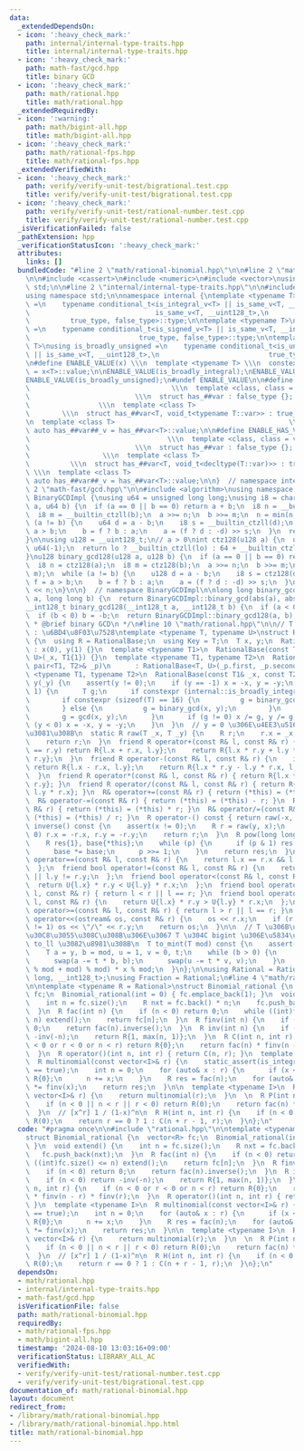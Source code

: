 ```yaml
---
data:
  _extendedDependsOn:
  - icon: ':heavy_check_mark:'
    path: internal/internal-type-traits.hpp
    title: internal/internal-type-traits.hpp
  - icon: ':heavy_check_mark:'
    path: math-fast/gcd.hpp
    title: binary GCD
  - icon: ':heavy_check_mark:'
    path: math/rational.hpp
    title: math/rational.hpp
  _extendedRequiredBy:
  - icon: ':warning:'
    path: math/bigint-all.hpp
    title: math/bigint-all.hpp
  - icon: ':heavy_check_mark:'
    path: math/rational-fps.hpp
    title: math/rational-fps.hpp
  _extendedVerifiedWith:
  - icon: ':heavy_check_mark:'
    path: verify/verify-unit-test/bigrational.test.cpp
    title: verify/verify-unit-test/bigrational.test.cpp
  - icon: ':heavy_check_mark:'
    path: verify/verify-unit-test/rational-number.test.cpp
    title: verify/verify-unit-test/rational-number.test.cpp
  _isVerificationFailed: false
  _pathExtension: hpp
  _verificationStatusIcon: ':heavy_check_mark:'
  attributes:
    links: []
  bundledCode: "#line 2 \"math/rational-binomial.hpp\"\n\n#line 2 \"math/rational.hpp\"\
    \n\n#include <cassert>\n#include <numeric>\n#include <vector>\nusing namespace\
    \ std;\n\n#line 2 \"internal/internal-type-traits.hpp\"\n\n#include <type_traits>\n\
    using namespace std;\n\nnamespace internal {\ntemplate <typename T>\nusing is_broadly_integral\
    \ =\n    typename conditional_t<is_integral_v<T> || is_same_v<T, __int128_t> ||\n\
    \                               is_same_v<T, __uint128_t>,\n                 \
    \          true_type, false_type>::type;\n\ntemplate <typename T>\nusing is_broadly_signed\
    \ =\n    typename conditional_t<is_signed_v<T> || is_same_v<T, __int128_t>,\n\
    \                           true_type, false_type>::type;\n\ntemplate <typename\
    \ T>\nusing is_broadly_unsigned =\n    typename conditional_t<is_unsigned_v<T>\
    \ || is_same_v<T, __uint128_t>,\n                           true_type, false_type>::type;\n\
    \n#define ENABLE_VALUE(x) \\\n  template <typename T> \\\n  constexpr bool x##_v\
    \ = x<T>::value;\n\nENABLE_VALUE(is_broadly_integral);\nENABLE_VALUE(is_broadly_signed);\n\
    ENABLE_VALUE(is_broadly_unsigned);\n#undef ENABLE_VALUE\n\n#define ENABLE_HAS_TYPE(var)\
    \                                   \\\n  template <class, class = void>     \
    \                          \\\n  struct has_##var : false_type {};           \
    \                 \\\n  template <class T>                                   \
    \        \\\n  struct has_##var<T, void_t<typename T::var>> : true_type {}; \\\
    \n  template <class T>                                           \\\n  constexpr\
    \ auto has_##var##_v = has_##var<T>::value;\n\n#define ENABLE_HAS_VAR(var)   \
    \                                  \\\n  template <class, class = void>      \
    \                          \\\n  struct has_##var : false_type {};           \
    \                  \\\n  template <class T>                                  \
    \          \\\n  struct has_##var<T, void_t<decltype(T::var)>> : true_type {};\
    \ \\\n  template <class T>                                            \\\n  constexpr\
    \ auto has_##var##_v = has_##var<T>::value;\n\n}  // namespace internal\n#line\
    \ 2 \"math-fast/gcd.hpp\"\n\n#include <algorithm>\nusing namespace std;\n\nnamespace\
    \ BinaryGCDImpl {\nusing u64 = unsigned long long;\nusing i8 = char;\n\nu64 binary_gcd(u64\
    \ a, u64 b) {\n  if (a == 0 || b == 0) return a + b;\n  i8 n = __builtin_ctzll(a);\n\
    \  i8 m = __builtin_ctzll(b);\n  a >>= n;\n  b >>= m;\n  n = min(n, m);\n  while\
    \ (a != b) {\n    u64 d = a - b;\n    i8 s = __builtin_ctzll(d);\n    bool f =\
    \ a > b;\n    b = f ? b : a;\n    a = (f ? d : -d) >> s;\n  }\n  return a << n;\n\
    }\n\nusing u128 = __uint128_t;\n// a > 0\nint ctz128(u128 a) {\n  u64 lo = a &\
    \ u64(-1);\n  return lo ? __builtin_ctzll(lo) : 64 + __builtin_ctzll(a >> 64);\n\
    }\nu128 binary_gcd128(u128 a, u128 b) {\n  if (a == 0 || b == 0) return a + b;\n\
    \  i8 n = ctz128(a);\n  i8 m = ctz128(b);\n  a >>= n;\n  b >>= m;\n  n = min(n,\
    \ m);\n  while (a != b) {\n    u128 d = a - b;\n    i8 s = ctz128(d);\n    bool\
    \ f = a > b;\n    b = f ? b : a;\n    a = (f ? d : -d) >> s;\n  }\n  return a\
    \ << n;\n}\n\n}  // namespace BinaryGCDImpl\n\nlong long binary_gcd(long long\
    \ a, long long b) {\n  return BinaryGCDImpl::binary_gcd(abs(a), abs(b));\n}\n\
    __int128_t binary_gcd128(__int128_t a, __int128_t b) {\n  if (a < 0) a = -a;\n\
    \  if (b < 0) b = -b;\n  return BinaryGCDImpl::binary_gcd128(a, b);\n}\n\n/**\n\
    \ * @brief binary GCD\n */\n#line 10 \"math/rational.hpp\"\n\n// T : \u5024, U\
    \ : \u6BD4\u8F03\u7528\ntemplate <typename T, typename U>\nstruct RationalBase\
    \ {\n  using R = RationalBase;\n  using Key = T;\n  T x, y;\n  RationalBase()\
    \ : x(0), y(1) {}\n  template <typename T1>\n  RationalBase(const T1& _x) : RationalBase<T,\
    \ U>(_x, T1{1}) {}\n  template <typename T1, typename T2>\n  RationalBase(const\
    \ pair<T1, T2>& _p)\n      : RationalBase<T, U>(_p.first, _p.second) {}\n  template\
    \ <typename T1, typename T2>\n  RationalBase(const T1& _x, const T2& _y) : x(_x),\
    \ y(_y) {\n    assert(y != 0);\n    if (y == -1) x = -x, y = -y;\n    if (y !=\
    \ 1) {\n      T g;\n      if constexpr (internal::is_broadly_integral_v<T>) {\n\
    \        if constexpr (sizeof(T) == 16) {\n          g = binary_gcd128(x, y);\n\
    \        } else {\n          g = binary_gcd(x, y);\n        }\n      } else {\n\
    \        g = gcd(x, y);\n      }\n      if (g != 0) x /= g, y /= g;\n      if\
    \ (y < 0) x = -x, y = -y;\n    }\n  }\n  // y = 0 \u306E\u4EE3\u5165\u3082\u8A8D\
    \u3081\u308B\n  static R raw(T _x, T _y) {\n    R r;\n    r.x = _x, r.y = _y;\n\
    \    return r;\n  }\n  friend R operator+(const R& l, const R& r) {\n    if (l.y\
    \ == r.y) return R{l.x + r.x, l.y};\n    return R{l.x * r.y + l.y * r.x, l.y *\
    \ r.y};\n  }\n  friend R operator-(const R& l, const R& r) {\n    if (l.y == r.y)\
    \ return R{l.x - r.x, l.y};\n    return R{l.x * r.y - l.y * r.x, l.y * r.y};\n\
    \  }\n  friend R operator*(const R& l, const R& r) { return R{l.x * r.x, l.y *\
    \ r.y}; }\n  friend R operator/(const R& l, const R& r) { return R{l.x * r.y,\
    \ l.y * r.x}; }\n  R& operator+=(const R& r) { return (*this) = (*this) + r; }\n\
    \  R& operator-=(const R& r) { return (*this) = (*this) - r; }\n  R& operator*=(const\
    \ R& r) { return (*this) = (*this) * r; }\n  R& operator/=(const R& r) { return\
    \ (*this) = (*this) / r; }\n  R operator-() const { return raw(-x, y); }\n  R\
    \ inverse() const {\n    assert(x != 0);\n    R r = raw(y, x);\n    if (r.y <\
    \ 0) r.x = -r.x, r.y = -r.y;\n    return r;\n  }\n  R pow(long long p) const {\n\
    \    R res{1}, base{*this};\n    while (p) {\n      if (p & 1) res *= base;\n\
    \      base *= base;\n      p >>= 1;\n    }\n    return res;\n  }\n  friend bool\
    \ operator==(const R& l, const R& r) {\n    return l.x == r.x && l.y == r.y;\n\
    \  };\n  friend bool operator!=(const R& l, const R& r) {\n    return l.x != r.x\
    \ || l.y != r.y;\n  };\n  friend bool operator<(const R& l, const R& r) {\n  \
    \  return U{l.x} * r.y < U{l.y} * r.x;\n  };\n  friend bool operator<=(const R&\
    \ l, const R& r) { return l < r || l == r; }\n  friend bool operator>(const R&\
    \ l, const R& r) {\n    return U{l.x} * r.y > U{l.y} * r.x;\n  };\n  friend bool\
    \ operator>=(const R& l, const R& r) { return l > r || l == r; }\n  friend ostream&\
    \ operator<<(ostream& os, const R& r) {\n    os << r.x;\n    if (r.x != 0 && r.y\
    \ != 1) os << \"/\" << r.y;\n    return os;\n  }\n\n  // T \u306B\u30AD\u30E3\u30B9\
    \u30C8\u3055\u308C\u308B\u306E\u3067 T \u304C bigint \u306E\u5834\u5408\u306F\
    \ to_ll \u3082\u8981\u308B\n  T to_mint(T mod) const {\n    assert(mod != 0);\n\
    \    T a = y, b = mod, u = 1, v = 0, t;\n    while (b > 0) {\n      t = a / b;\n\
    \      swap(a -= t * b, b);\n      swap(u -= t * v, v);\n    }\n    return U((u\
    \ % mod + mod) % mod) * x % mod;\n  }\n};\n\nusing Rational = RationalBase<long\
    \ long, __int128_t>;\nusing Fraction = Rational;\n#line 4 \"math/rational-binomial.hpp\"\
    \n\ntemplate <typename R = Rational>\nstruct Binomial_rational {\n  vector<R>\
    \ fc;\n  Binomial_rational(int = 0) { fc.emplace_back(1); }\n  void extend() {\n\
    \    int n = fc.size();\n    R nxt = fc.back() * n;\n    fc.push_back(nxt);\n\
    \  }\n  R fac(int n) {\n    if (n < 0) return 0;\n    while ((int)fc.size() <=\
    \ n) extend();\n    return fc[n];\n  }\n  R finv(int n) {\n    if (n < 0) return\
    \ 0;\n    return fac(n).inverse();\n  }\n  R inv(int n) {\n    if (n < 0) return\
    \ -inv(-n);\n    return R{1, max(n, 1)};\n  }\n  R C(int n, int r) {\n    if (n\
    \ < 0 or r < 0 or n < r) return R{0};\n    return fac(n) * finv(n - r) * finv(r);\n\
    \  }\n  R operator()(int n, int r) { return C(n, r); }\n  template <typename I>\n\
    \  R multinomial(const vector<I>& r) {\n    static_assert(is_integral<I>::value\
    \ == true);\n    int n = 0;\n    for (auto& x : r) {\n      if (x < 0) return\
    \ R{0};\n      n += x;\n    }\n    R res = fac(n);\n    for (auto& x : r) res\
    \ *= finv(x);\n    return res;\n  }\n\n  template <typename I>\n  R operator()(const\
    \ vector<I>& r) {\n    return multinomial(r);\n  }\n  \n  R P(int n, int r) {\n\
    \    if (n < 0 || n < r || r < 0) return R(0);\n    return fac(n) * finv(n - r);\n\
    \  }\n  // [x^r] 1 / (1-x)^n\n  R H(int n, int r) {\n    if (n < 0 || r < 0) return\
    \ R(0);\n    return r == 0 ? 1 : C(n + r - 1, r);\n  }\n};\n"
  code: "#pragma once\n\n#include \"rational.hpp\"\n\ntemplate <typename R = Rational>\n\
    struct Binomial_rational {\n  vector<R> fc;\n  Binomial_rational(int = 0) { fc.emplace_back(1);\
    \ }\n  void extend() {\n    int n = fc.size();\n    R nxt = fc.back() * n;\n \
    \   fc.push_back(nxt);\n  }\n  R fac(int n) {\n    if (n < 0) return 0;\n    while\
    \ ((int)fc.size() <= n) extend();\n    return fc[n];\n  }\n  R finv(int n) {\n\
    \    if (n < 0) return 0;\n    return fac(n).inverse();\n  }\n  R inv(int n) {\n\
    \    if (n < 0) return -inv(-n);\n    return R{1, max(n, 1)};\n  }\n  R C(int\
    \ n, int r) {\n    if (n < 0 or r < 0 or n < r) return R{0};\n    return fac(n)\
    \ * finv(n - r) * finv(r);\n  }\n  R operator()(int n, int r) { return C(n, r);\
    \ }\n  template <typename I>\n  R multinomial(const vector<I>& r) {\n    static_assert(is_integral<I>::value\
    \ == true);\n    int n = 0;\n    for (auto& x : r) {\n      if (x < 0) return\
    \ R{0};\n      n += x;\n    }\n    R res = fac(n);\n    for (auto& x : r) res\
    \ *= finv(x);\n    return res;\n  }\n\n  template <typename I>\n  R operator()(const\
    \ vector<I>& r) {\n    return multinomial(r);\n  }\n  \n  R P(int n, int r) {\n\
    \    if (n < 0 || n < r || r < 0) return R(0);\n    return fac(n) * finv(n - r);\n\
    \  }\n  // [x^r] 1 / (1-x)^n\n  R H(int n, int r) {\n    if (n < 0 || r < 0) return\
    \ R(0);\n    return r == 0 ? 1 : C(n + r - 1, r);\n  }\n};\n"
  dependsOn:
  - math/rational.hpp
  - internal/internal-type-traits.hpp
  - math-fast/gcd.hpp
  isVerificationFile: false
  path: math/rational-binomial.hpp
  requiredBy:
  - math/rational-fps.hpp
  - math/bigint-all.hpp
  timestamp: '2024-08-10 13:03:16+09:00'
  verificationStatus: LIBRARY_ALL_AC
  verifiedWith:
  - verify/verify-unit-test/rational-number.test.cpp
  - verify/verify-unit-test/bigrational.test.cpp
documentation_of: math/rational-binomial.hpp
layout: document
redirect_from:
- /library/math/rational-binomial.hpp
- /library/math/rational-binomial.hpp.html
title: math/rational-binomial.hpp
---
```

